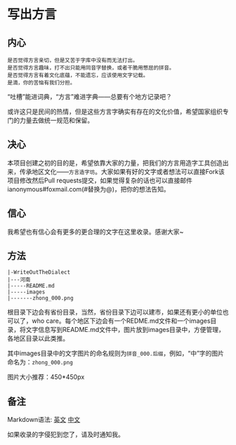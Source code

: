写出方言
=====

内心
-----

	是否觉得方言亲切，但是又苦于字库中没有而无法打出。
	是否觉得方言趣味，打不出只能用同音字替换，或者干脆用憋屈的拼音。
	是否觉得方言有着文化底蕴，不能遗忘，应该使用文字记载。
	是滴，你的苦恼有我们分担。
	
“吐槽”能进词典，“方言”难进字典——总要有个地方记录吧？

或许这只是民间的热情，但是这些方言字确实有存在的文化价值，希望国家组织专门的力量去做统一规范和保留。

决心
-----

本项目创建之初的目的是，希望依靠大家的力量，把我们的方言用造字工具创造出来，传承地区文化——`方言造字坊`。大家如果有好的文字或者想法可以直接Fork该项目修改然后Pull requests提交，如果觉得复杂的话也可以直接邮件ianonymous#foxmail.com(#替换为@)，把你的想法告知。

信心
-----

我希望也有信心会有更多的更合理的文字在这里收录。感谢大家~

方法
-----

```
|-WriteOutTheDialect
|---河南
|-----README.md
|-----images
|-------zhong_000.png
```
根目录下边会有省份目录，当然，省份目录下边可以建市，如果还有更小的单位也可以了，who care。每个地区下边会有一个REDME.md文件和一个images目录，将文字信息写到README.md文件中，图片放到images目录中，方便管理，各地区目录以此类推。

其中images目录中的文字图片的命名规则为`拼音_000.后缀`，例如，“中”字的图片命名为：`zhong_000.png`

图片大小推荐：450*450px

备注
-----

Markdown语法:
[英文](https://help.github.com/articles/markdown-basics/) [中文](https://github.com/txlong/Markdown-Chinese-Demo)

如果收录的字侵犯到您了，请及时通知我。
